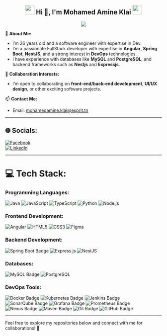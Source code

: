<div align="center">

<h2><img src="https://em-content.zobj.net/source/animated-noto-color-emoji/356/fire_1f525.gif" height="30"> Hi 👋, I'm Mohamed Amine Klai <img src="https://em-content.zobj.net/source/animated-noto-color-emoji/356/fire_1f525.gif" height="30"></h2>
  <img src="https://readme-typing-svg.herokuapp.com?&lines=A+passionate+FullStack+Developer+from+Tunisia;Welcome+to+my+GitHub+profile!&center=true&repeat=true&width=500&repeat=true&duration=5000&pause=3000">

</div>

🔭 **About Me:**  
- I’m 26 years old and a software engineer with expertise in Dev.  
- I’m a passionate FullStack developer with expertise in **Angular**, **Spring Boot**, **NestJS**, and a strong interest in **DevOps** technologies.  
- I have experience with databases like **MySQL** and **PostgreSQL**, and backend frameworks such as **Nestjs** and **Expressjs**.  


👯 **Collaboration Interests:**  
- I’m open to collaborating on **front-end/back-end development**, **UI/UX design**, or other exciting software projects.  

📫 **Contact Me:**  
- Email: mohamedamine.klai@esprit.tn  

---

## 🌐 Socials:
[![Facebook](https://img.shields.io/badge/Facebook-%231877F2.svg?logo=Facebook&logoColor=white)](https://www.facebook.com/klai.15A/)  
[![LinkedIn](https://img.shields.io/badge/LinkedIn-%230077B5.svg?logo=linkedin&logoColor=white)](https://www.linkedin.com/in/mohamed-amine-klai-2a5132245/)  

---

# 💻 Tech Stack:

### Programming Languages:
![Java](https://img.shields.io/badge/java-%23ED8B00.svg?style=for-the-badge&logo=java&logoColor=white)
![JavaScript](https://img.shields.io/badge/JavaScript-%23F7DF1E.svg?style=for-the-badge&logo=javascript&logoColor=black)
![TypeScript](https://img.shields.io/badge/TypeScript-%23007ACC.svg?style=for-the-badge&logo=typescript&logoColor=white)
![Python](https://img.shields.io/badge/python-3670A0?style=for-the-badge&logo=python&logoColor=ffdd54)
![Node.js](https://img.shields.io/badge/Node.js-43853D?style=for-the-badge&logo=node.js&logoColor=white)


### Frontend Development:
![Angular](https://img.shields.io/badge/Angular-DD0031?style=for-the-badge&logo=angular&logoColor=white)
![HTML5](https://img.shields.io/badge/html5-%23E34F26.svg?style=for-the-badge&logo=html5&logoColor=white)
![CSS3](https://img.shields.io/badge/css3-%231572B6.svg?style=for-the-badge&logo=css3&logoColor=white)
![Figma](https://img.shields.io/badge/figma-%23F24E1E.svg?style=for-the-badge&logo=figma&logoColor=white)

### Backend Development:
![Spring Boot Badge](https://img.shields.io/badge/Spring_Boot-6DB33F.svg?&style=for-the-badge&logo=Spring%20Boot&logoColor=white)
![Express.js](https://img.shields.io/badge/Express.js-%23404d59.svg?style=for-the-badge&logo=express&logoColor=white)
![NestJS](https://img.shields.io/badge/nestjs-%23E0234E.svg?style=for-the-badge&logo=nestjs&logoColor=white)

### Databases:
![MySQL Badge](https://img.shields.io/badge/MySQL-4479A1.svg?&style=for-the-badge&logo=MySQL&logoColor=white)
![PostgreSQL](https://img.shields.io/badge/PostgreSQL-316192.svg?&style=for-the-badge&logo=PostgreSQL&logoColor=white)

### DevOps Tools:
![Docker Badge](https://img.shields.io/badge/Docker-2496ED.svg?&style=for-the-badge&logo=Docker&logoColor=white)
![Kubernetes Badge](https://img.shields.io/badge/Kubernetes-326CE5.svg?&style=for-the-badge&logo=Kubernetes&logoColor=white)
![Jenkins Badge](https://img.shields.io/badge/Jenkins-D24939.svg?&style=for-the-badge&logo=Jenkins&logoColor=white)
![SonarQube Badge](https://img.shields.io/badge/SonarQube-4E9BCD.svg?&style=for-the-badge&logo=SonarQube&logoColor=white)
![Grafana Badge](https://img.shields.io/badge/Grafana-F46800.svg?&style=for-the-badge&logo=Grafana&logoColor=white)
![Prometheus Badge](https://img.shields.io/badge/Prometheus-E6522C.svg?&style=for-the-badge&logo=Prometheus&logoColor=white)
![Nexus Badge](https://img.shields.io/badge/Nexus-1D76DB.svg?&style=for-the-badge&logo=Nexus&logoColor=white)
![Maven Badge](https://img.shields.io/badge/Maven-C71A36.svg?&style=for-the-badge&logo=Apache%20Maven&logoColor=white)
![Git Badge](https://img.shields.io/badge/Git-F05032.svg?&style=for-the-badge&logo=Git&logoColor=white)
![GitHub Badge](https://img.shields.io/badge/GitHub-181717.svg?&style=for-the-badge&logo=GitHub&logoColor=white)


---

Feel free to explore my repositories below and connect with me for collaborations! 🚀  
